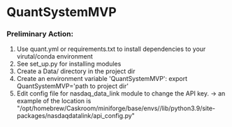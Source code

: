 # QuantSystemMVP

### Preliminary Action:

1. Use quant.yml or requirements.txt to install dependencies to your virutal/conda environment
2. See set_up.py for installing modules
3. Create a Data/ directory in the project dir
4. Create an environment variable 'QuantSystemMVP': export QuantSystemMVP='path to project dir'
5. Edit config file for nasdaq_data_link module to change the API key.
-> an example of the location is "/opt/homebrew/Caskroom/miniforge/base/envs/<your env>/lib/python3.9/site-packages/nasdaqdatalink/api_config.py"
